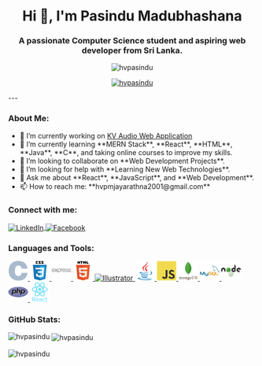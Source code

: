 <h1 align="center">Hi 👋, I'm Pasindu Madubhashana</h1>
<h3 align="center">A passionate Computer Science student and aspiring web developer from Sri Lanka.</h3>

<p align="center">
  <img src="https://komarev.com/ghpvc/?username=hvpasindu&label=Profile%20views&color=0e75b6&style=flat" alt="hvpasindu" />
</p>

<p align="center">
  <a href="https://github.com/ryo-ma/github-profile-trophy"><img src="https://github-profile-trophy.vercel.app/?username=hvpasindu" alt="hvpasindu" /></a>
</p>
---
<h3 align="left">About Me:</h3>
<ul>
  <li>🔭 I’m currently working on <a href="https://kv-audio-frontend-indol.vercel.app" target="_blank">KV Audio Web Application</a></li>
  <li>🌱 I’m currently learning **MERN Stack**, **React**, **HTML**, **Java**, **C**, and taking online courses to improve my skills.</li>
  <li>👯 I’m looking to collaborate on **Web Development Projects**.</li>
  <li>🤝 I’m looking for help with **Learning New Web Technologies**.</li>
  <li>💬 Ask me about **React**, **JavaScript**, and **Web Development**.</li>
  <li>📫 How to reach me: **hvpmjayarathna2001@gmail.com**</li>
</ul>

<h3 align="left">Connect with me:</h3>
<p align="left">
  <a href="https://www.linkedin.com/in/pasindu-madubhashna-80546233a" target="_blank">
    <img align="center" src="https://raw.githubusercontent.com/rahuldkjain/github-profile-readme-generator/master/src/images/icons/Social/linked-in-alt.svg" alt="LinkedIn" height="30" width="40" />
  </a>
  <a href="https://www.facebook.com/15c9h7fonal/" target="_blank">
    <img align="center" src="https://raw.githubusercontent.com/rahuldkjain/github-profile-readme-generator/master/src/images/icons/Social/facebook.svg" alt="Facebook" height="30" width="40" />
  </a>
</p>

<h3 align="left">Languages and Tools:</h3>
<p align="left">
  <a href="https://www.cprogramming.com/" target="_blank" rel="noreferrer">
    <img src="https://raw.githubusercontent.com/devicons/devicon/master/icons/c/c-original.svg" alt="C" width="40" height="40" />
  </a>
  <a href="https://www.w3schools.com/css/" target="_blank" rel="noreferrer">
    <img src="https://raw.githubusercontent.com/devicons/devicon/master/icons/css3/css3-original-wordmark.svg" alt="CSS" width="40" height="40" />
  </a>
  <a href="https://expressjs.com" target="_blank" rel="noreferrer">
    <img src="https://raw.githubusercontent.com/devicons/devicon/master/icons/express/express-original-wordmark.svg" alt="Express" width="40" height="40" />
  </a>
  <a href="https://www.w3.org/html/" target="_blank" rel="noreferrer">
    <img src="https://raw.githubusercontent.com/devicons/devicon/master/icons/html5/html5-original-wordmark.svg" alt="HTML5" width="40" height="40" />
  </a>
  <a href="https://www.adobe.com/in/products/illustrator.html" target="_blank" rel="noreferrer">
    <img src="https://www.vectorlogo.zone/logos/adobe_illustrator/adobe_illustrator-icon.svg" alt="Illustrator" width="40" height="40" />
  </a>
  <a href="https://www.java.com" target="_blank" rel="noreferrer">
    <img src="https://raw.githubusercontent.com/devicons/devicon/master/icons/java/java-original.svg" alt="Java" width="40" height="40" />
  </a>
  <a href="https://developer.mozilla.org/en-US/docs/Web/JavaScript" target="_blank" rel="noreferrer">
    <img src="https://raw.githubusercontent.com/devicons/devicon/master/icons/javascript/javascript-original.svg" alt="JavaScript" width="40" height="40" />
  </a>
  <a href="https://www.mongodb.com/" target="_blank" rel="noreferrer">
    <img src="https://raw.githubusercontent.com/devicons/devicon/master/icons/mongodb/mongodb-original-wordmark.svg" alt="MongoDB" width="40" height="40" />
  </a>
  <a href="https://www.mysql.com/" target="_blank" rel="noreferrer">
    <img src="https://raw.githubusercontent.com/devicons/devicon/master/icons/mysql/mysql-original-wordmark.svg" alt="MySQL" width="40" height="40" />
  </a>
  <a href="https://nodejs.org" target="_blank" rel="noreferrer">
    <img src="https://raw.githubusercontent.com/devicons/devicon/master/icons/nodejs/nodejs-original-wordmark.svg" alt="Node.js" width="40" height="40" />
  </a>
  <a href="https://www.php.net" target="_blank" rel="noreferrer">
    <img src="https://raw.githubusercontent.com/devicons/devicon/master/icons/php/php-original.svg" alt="PHP" width="40" height="40" />
  </a>
  <a href="https://reactjs.org/" target="_blank" rel="noreferrer">
    <img src="https://raw.githubusercontent.com/devicons/devicon/master/icons/react/react-original-wordmark.svg" alt="React" width="40" height="40" />
  </a>
</p>

<h3 align="left">GitHub Stats:</h3>
<p>
  <img align="left" src="https://github-readme-stats.vercel.app/api/top-langs?username=hvpasindu&show_icons=true&locale=en&layout=compact" alt="hvpasindu" />
</p>

<p>&nbsp;<img align="center" src="https://github-readme-stats.vercel.app/api?username=hvpasindu&show_icons=true&locale=en" alt="hvpasindu" /></p>

<p><img align="center" src="https://github-readme-streak-stats.herokuapp.com/?user=hvpasindu&" alt="hvpasindu" /></p>
